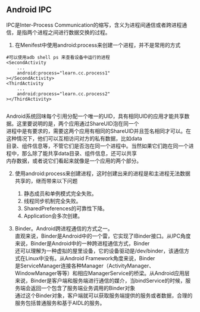 ## Android IPC  
IPC是Inter-Process Communication的缩写，含义为进程间通信或者跨进程通信，是指两个进程之间进行数据交换的过程。

1. 在Menifest中使用android:process来创建一个进程，并不是常用的方式
```
#可以使用adb shell ps 来查看设备中运行的进程
<SecondActivity
    ...
    android:process="learn.cc.process1"
></SecondActivity>
<ThirdActivity
    ...
    android:process="learn.cc.process2"
></ThirdActivity>
    
```
Android系统回味每个引用分配一个唯一的UID，具有相同UID的应用才能共享数据。这里要说明的是，两个应用通过ShareUID泡在同一个  
进程中是有要求的，需要这两个应用有相同的ShareUID并且签名相同才可以。在这种情况下，他们可以互相访问对方的私有数据，比如data  
目录、组件信息等，不管它们是否泡在同一个进程中。当然如果它们跑在同一个进程中，那么除了能共享data目录、组件信息，还可以共享  
内存数据，或者说它们看起来就像是一个应用的两个部分。

2. 使用android:process来创建进程，这时创建出来的进程是和主进程无法数据共享的，继而带来以下问题
    1. 静态成员和单例模式完全失败。
    2. 线程同步机制完全失败。
    3. SharedPreferences的可靠性下降。
    4. Application会多次创建。

3. Binder。Android跨进程通信的方式之一。  
直观来说，Binder是Android中的一个雷，它实现了IBinder接口。从IPC角度来说，Binder是Android中的一种跨进程通信方式，Binder  
还可以理解为一种虚拟的屋里设备，它的设备驱动是/dev/binder，该通信方式在Linux中没有。从Android Framework角度来说，Binder  
是ServiceManager连接各种Manager（ActivityManager、WindowManager等等）和相应ManagerService的桥梁。从Android应用层  
来说，Binder是客户端和服务端进行通信的媒介，当bindService的时候，服务端会返回一个包含了服务端业务调用的Binder对象  
通过这个Binder对象，客户端就可以获取服务端提供的服务或者数据，合理的服务包括普通服务和基于AIDL的服务。

